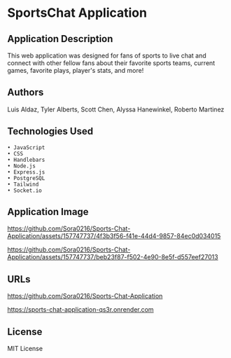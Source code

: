 # SportsChat Application

## Application Description
This web application was designed for fans of sports to live chat and connect with other fellow fans about their favorite sports teams, current games, favorite plays, player's stats, and more!

## Authors
Luis Aldaz, Tyler Alberts, Scott Chen, Alyssa Hanewinkel, Roberto Martinez

## Technologies Used
    • JavaScript
    • CSS
    • Handlebars
    • Node.js
    • Express.js
    • PostgreSQL
    • Tailwind
    • Socket.io

## Application Image
https://github.com/Sora0216/Sports-Chat-Application/assets/157747737/4f3b3f56-f41e-44d4-9857-84ec0d034015

https://github.com/Sora0216/Sports-Chat-Application/assets/157747737/beb23f87-f502-4e90-8e5f-d557eef27013

## URLs
https://github.com/Sora0216/Sports-Chat-Application

https://sports-chat-application-qs3r.onrender.com

## License
MIT License
